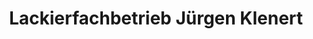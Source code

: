 ---
title: "Lackierfachbetrieb Jürgen Klenert"
url: /stutensee/lackierfachbetrieb-juergen-klenert/
shop: Autowerkstatt
---